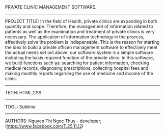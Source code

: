 PRIVATE CLINIC MANAGEMENT SOFTWARE.
________________________________________
PROJECT TITLE:
In the field of Health, private clinics are expanding in both quantity and scope. Therefore, the management of information related to patients as well as the examination and treatment of private clinics is very necessary. The application of information technology in the process, effectively solve the problem is indispensable. This is the reason for starting the idea to build a private officen management software to effectively meet the actual needs set out above. our software system is a simple software including the basis required function of the private clinic. In this software, we build functions such as: searching for patient information, checking medical records, diagnosing prescriptions, collecting hospital fees and making monthly reports regarding the use of medicine and income of the clinic.
________________________________________
TECH:
HTML,CSS
________________________________________
TOOL:
Sublime
________________________________________
AUTHORS:
Nguyen Thi Ngoc Thuy - developer; (https://www.facebook.com/T.25.11.12)
